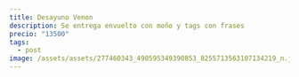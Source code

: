 ```yaml
---
title: Desayuno Venon
description: Se entrega envuelto con moño y tags con frases
precio: "13500"
tags:
  - post
image: /assets/assets/277460343_490595349390853_8255713563107134219_n.jpg
---
```

